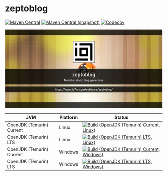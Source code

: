 zeptoblog
===

[![Maven Central](https://img.shields.io/maven-central/v/com.io7m.zeptoblog/com.io7m.zeptoblog.svg?style=flat-square)](http://search.maven.org/#search%7Cga%7C1%7Cg%3A%22com.io7m.zeptoblog%22)
[![Maven Central (snapshot)](https://img.shields.io/nexus/s/https/s01.oss.sonatype.org/com.io7m.zeptoblog/com.io7m.zeptoblog.svg?style=flat-square)](https://s01.oss.sonatype.org/content/repositories/snapshots/com/io7m/zeptoblog/)
[![Codecov](https://img.shields.io/codecov/c/github/io7m/zeptoblog.svg?style=flat-square)](https://codecov.io/gh/io7m/zeptoblog)

![zeptoblog](./src/site/resources/zeptoblog.jpg?raw=true)

| JVM | Platform | Status |
|-----|----------|--------|
| OpenJDK (Temurin) Current | Linux | [![Build (OpenJDK (Temurin) Current, Linux)](https://img.shields.io/github/workflow/status/io7m/zeptoblog/main.linux.temurin.current)](https://github.com/io7m/zeptoblog/actions?query=workflow%3Amain.linux.temurin.current)|
| OpenJDK (Temurin) LTS | Linux | [![Build (OpenJDK (Temurin) LTS, Linux)](https://img.shields.io/github/workflow/status/io7m/zeptoblog/main.linux.temurin.lts)](https://github.com/io7m/zeptoblog/actions?query=workflow%3Amain.linux.temurin.lts)|
| OpenJDK (Temurin) Current | Windows | [![Build (OpenJDK (Temurin) Current, Windows)](https://img.shields.io/github/workflow/status/io7m/zeptoblog/main.windows.temurin.current)](https://github.com/io7m/zeptoblog/actions?query=workflow%3Amain.windows.temurin.current)|
| OpenJDK (Temurin) LTS | Windows | [![Build (OpenJDK (Temurin) LTS, Windows)](https://img.shields.io/github/workflow/status/io7m/zeptoblog/main.windows.temurin.lts)](https://github.com/io7m/zeptoblog/actions?query=workflow%3Amain.windows.temurin.lts)|
